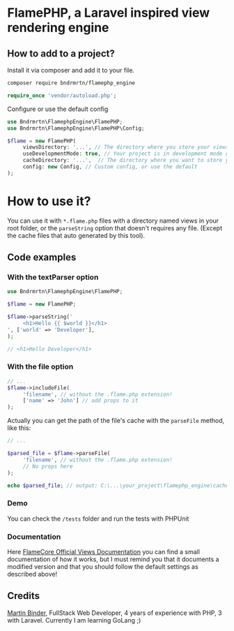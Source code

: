 # FlamePHP, a Laravel inspired view rendering engine

## How to add to a project?

Install it via composer and add it to your file.

```bash
composer require bndrmrtn/flamephp_engine
```

```php
require_once 'vendor/autoload.php';
```

Configure or use the default config
```php
use Bndrmrtn\FlamephpEngine\FlamePHP;
use Bndrmrtn\FlamephpEngine\FlamePHP\Config;

$flame = new FlamePHP(
     viewsDirectory: '...', // The directory where you store your views
     useDevelopmentMode: true, // Your project is in development mode or not
     cacheDirectory: '...',  // The directory where you want to store your cache data
     config: new Config, // Custom config, or use the default
);
```

# How to use it?

You can use it with `*.flame.php` files with a directory named views in your root folder, or the `parseString` option that doesn't requires any file. (Except the cache files that auto generated by this tool).

## Code examples

### With the textParser option

```php
use Bndrmrtn\FlamephpEngine\FlamePHP;

$flame = new FlamePHP;

$flame->parseString('
     <h1>Hello {{ $world }}</h1>
', ['world' => 'Developer'],
);

// <h1>Hello Developer</h1>
```

### With the file option

```php
// ...
$flame->includeFile(
     'filename', // without the .flame.php extension!
     ['name' => 'John'] // add props to it
);
```

Actually you can get the path of the file's cache with the `parseFile` method, like this:
```php
// ...

$parsed_file = $flame->parseFile(
     'filename', // without the .flame.php extension!
     // No props here
);

echo $parsed_file; // output: C:\...\your_project\flamephp_engine\cache\views\filename.flame.php
```

### Demo

You can check the `/tests` folder and run the tests with PHPUnit

### Documentation

Here [FlameCore Official Views Documentation](https://flamephp.mrtn.vip/docs/v1/views/getting-started) you can find a small documentation of how it works, but I must remind you that it documents a modified version and that you should follow the default settings as described above!

## Credits

[Martin Binder](https://mrtn.vip), FullStack Web Developer, 4 years of experience with PHP, 3 with Laravel.
Currently I am learning GoLang ;)
